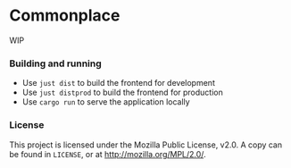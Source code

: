 # Commonplace
WIP

### Building and running
- Use `just dist` to build the frontend for development
- Use `just distprod` to build the frontend for production
- Use `cargo run` to serve the application locally

### License
This project is licensed under the Mozilla Public License, v2.0. A copy can be found in `LICENSE`, or at http://mozilla.org/MPL/2.0/.
